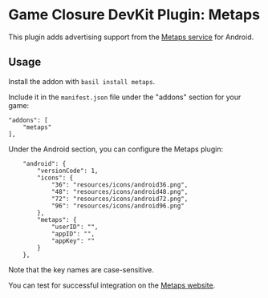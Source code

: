 # Game Closure DevKit Plugin: Metaps

This plugin adds advertising support from the [Metaps service](http://www.metaps.com) for Android.

## Usage

Install the addon with `basil install metaps`.

Include it in the `manifest.json` file under the "addons" section for your game:

~~~
"addons": [
	"metaps"
],
~~~

Under the Android section, you can configure the Metaps plugin:

~~~
	"android": {
		"versionCode": 1,
		"icons": {
			"36": "resources/icons/android36.png",
			"48": "resources/icons/android48.png",
			"72": "resources/icons/android72.png",
			"96": "resources/icons/android96.png"
		},
		"metaps": {
			"userID": "",
			"appID": "",
			"appKey": ""
		}
	},
~~~

Note that the key names are case-sensitive.

You can test for successful integration on the [Metaps website](http://www.metaps.com).